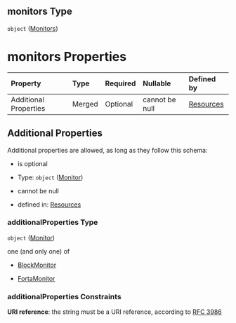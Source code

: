 ## monitors Type

`object` ([Monitors](resources-properties-monitors.md))

# monitors Properties

| Property              | Type   | Required | Nullable       | Defined by                                                                                                        |
| :-------------------- | :----- | :------- | :------------- | :---------------------------------------------------------------------------------------------------------------- |
| Additional Properties | Merged | Optional | cannot be null | [Resources](definitions-definitions-monitor.md "resources.schema.json#/properties/monitors/additionalProperties") |

## Additional Properties

Additional properties are allowed, as long as they follow this schema:



*   is optional

*   Type: `object` ([Monitor](definitions-definitions-monitor.md))

*   cannot be null

*   defined in: [Resources](definitions-definitions-monitor.md "resources.schema.json#/properties/monitors/additionalProperties")

### additionalProperties Type

`object` ([Monitor](definitions-definitions-monitor.md))

one (and only one) of

*   [BlockMonitor](definitions-definitions-blockmonitor.md "check type definition")

*   [FortaMonitor](definitions-definitions-fortamonitor.md "check type definition")

### additionalProperties Constraints

**URI reference**: the string must be a URI reference, according to [RFC 3986](https://tools.ietf.org/html/rfc3986 "check the specification")
